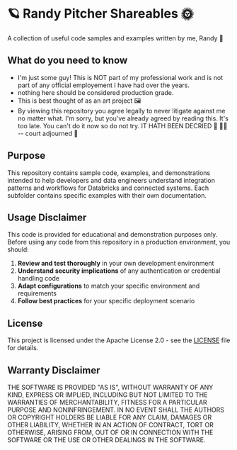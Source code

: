 # 🪐 Randy Pitcher Shareables 🌞

A collection of useful code samples and examples written by me, Randy 👋

## What do you need to know
- I'm just some guy! This is NOT part of my professional work and is not part of any official employement I have had over the years.
- nothing here should be considered production grade. 
- This is best thought of as an art project 🖼️
- By viewing this repository you agree legally to never litigate against me no matter what. I'm sorry, but you've already agreed by reading this. It's too late. You can't do it now so do not try. IT HATH BEEN DECRIED 📜 👩‍⚖️ -- court adjourned 👏

## Purpose

This repository contains sample code, examples, and demonstrations intended to help developers and data engineers understand integration patterns and workflows for Databricks and connected systems. Each subfolder contains specific examples with their own documentation.

## Usage Disclaimer

This code is provided for educational and demonstration purposes only. Before using any code from this repository in a production environment, you should:

1. **Review and test thoroughly** in your own development environment
2. **Understand security implications** of any authentication or credential handling code
3. **Adapt configurations** to match your specific environment and requirements
4. **Follow best practices** for your specific deployment scenario

## License

This project is licensed under the Apache License 2.0 - see the [LICENSE](LICENSE) file for details.

## Warranty Disclaimer

THE SOFTWARE IS PROVIDED "AS IS", WITHOUT WARRANTY OF ANY KIND, EXPRESS OR IMPLIED, INCLUDING BUT NOT LIMITED TO THE WARRANTIES OF MERCHANTABILITY, FITNESS FOR A PARTICULAR PURPOSE AND NONINFRINGEMENT. IN NO EVENT SHALL THE AUTHORS OR COPYRIGHT HOLDERS BE LIABLE FOR ANY CLAIM, DAMAGES OR OTHER LIABILITY, WHETHER IN AN ACTION OF CONTRACT, TORT OR OTHERWISE, ARISING FROM, OUT OF OR IN CONNECTION WITH THE SOFTWARE OR THE USE OR OTHER DEALINGS IN THE SOFTWARE.